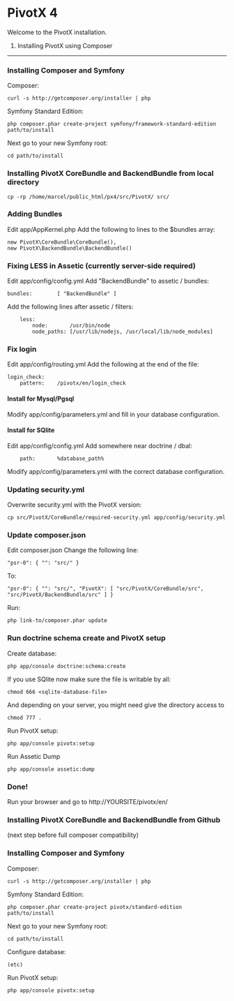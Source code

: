 PivotX 4
========

Welcome to the PivotX installation.



1) Installing PivotX using Composer
-----------------------------------

### Installing Composer and Symfony

Composer:

    curl -s http://getcomposer.org/installer | php

Symfony Standard Edition:

    php composer.phar create-project symfony/framework-standard-edition path/to/install

Next go to your new Symfony root:

    cd path/to/install


### Installing PivotX CoreBundle and BackendBundle from local directory

    cp -rp /home/marcel/public_html/px4/src/PivotX/ src/

### Adding Bundles

Edit app/AppKernel.php
Add the following to lines to the $bundles array:

    new PivotX\CoreBundle\CoreBundle(),
    new PivotX\BackendBundle\BackendBundle() 

### Fixing LESS in Assetic (currently server-side required)

Edit app/config/config.yml
Add "BackendBundle" to assetic / bundles:

    bundles:        [ "BackendBundle" ]

Add the following lines after assetic / filters:

        less:
            node:       /usr/bin/node
            node_paths: [/usr/lib/nodejs, /usr/local/lib/node_modules]


### Fix login

Edit app/config/routing.yml
Add the following at the end of the file:

    login_check:
        pattern:    /pivotx/en/login_check


#### Install for Mysql/Pgsql

Modify app/config/parameters.yml and fill in your database configuration.


#### Install for SQlite

Edit app/config/config.yml
Add somewhere near doctrine / dbal:

        path:       %database_path%

Modify app/config/parameters.yml with the correct database configuration.


### Updating security.yml

Overwrite security.yml with the PivotX version:

    cp src/PivotX/CoreBundle/required-security.yml app/config/security.yml 


### Update composer.json

Edit composer.json
Change the following line:

    "psr-0": { "": "src/" }

To:

    "psr-0": { "": "src/", "PivotX": [ "src/PivotX/CoreBundle/src", "src/PivotX/BackendBundle/src" ] }

Run:

    php link-to/composer.phar update


### Run doctrine schema create and PivotX setup

Create database:

    php app/console doctrine:schema:create

If you use SQlite now make sure the file is writable by all:

    chmod 666 <sqlite-database-file>

And depending on your server, you might need give the directory access to

    chmod 777 .

Run PivotX setup:

    php app/console pivotx:setup

Run Assetic Dump

    php app/console assetic:dump


### Done!

Run your browser and go to http://YOURSITE/pivotx/en/


### Installing PivotX CoreBundle and BackendBundle from Github

(next step before full composer compatibility)



### Installing Composer and Symfony

Composer:

    curl -s http://getcomposer.org/installer | php

Symfony Standard Edition:

    php composer.phar create-project pivotx/standard-edition path/to/install

Next go to your new Symfony root:

    cd path/to/install

Configure database:

    (etc)

Run PivotX setup:

    php app/console pivotx:setup
